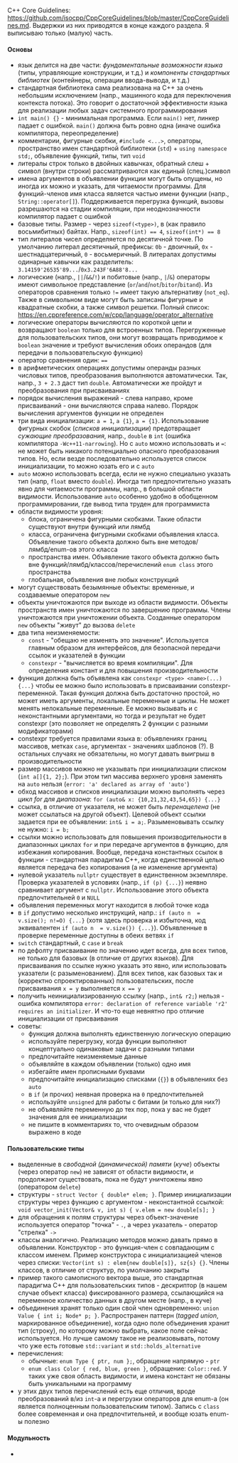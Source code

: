 C++ Core Guidelines: <https://github.com/isocpp/CppCoreGuidelines/blob/master/CppCoreGuidelines.md>. Выдержки из них приводятся в конце каждого раздела. Я выписываю только (малую) часть.

#### Основы
- язык делится на две части: *фундаментальные возможности языка* (типы, управляющие конструкции, и т.д.) и *компоненты стандартных библиотек* (контейнеры, операции ввода-вывода, и т.д.)
- стандартная библиотека сама реализована на C++ за очень небольшим исключением (напр., машинного кода для переключения контекста потока). Это говорит о достаточной эффективности языка для реализации любых задач системного программирования
- `int main() {}` - минимальная программа. Если `main()` нет, линкер падает с ошибкой. `main()` должна быть ровно одна (иначе ошибка компилятора, переопределение)
- комментарии, фигурные скобки, `#include <...>`, операторы, пространство имен стандартной библиотеки (`std`) + `using namespace std;`, объявление функций, типы, тип `void`
- литералы строк только в двойных кавычках, обратный слеш + символ (внутри строки) рассматриваются как единый (спец.)символ
- имена аргументов в объявлении функции могут быть опущены, но иногда их можно и указать, для читаемости программы. Для функций-членов имя класса является частью имени функции (напр., `String::operator[]`). Поддерживается перегрузка функций, вызовы разрешаются на стадии компиляции, при неоднозначности компилятор падает с ошибкой
- базовые типы. Размер - через `sizeof(<type>)`, в (как правило восьмибитных) байтах. Напр., `sizeof(int) == 4`, `sizeof(int*) == 8`
- тип литералов чисел определяется по десятичной точке. По умолчанию литерал десятичный, префиксы: `0b` - двоичный, `0x` - шестнадцатеричный, `0` - восьмеричный. В литералах допустимы одинарные кавычки как разделитель: `3.14159'26535'89...`/`0х3.243F'6А88'8...`
- логические (напр., `||`/`&&`/`!`) и побитовые (напр., `|`/`&`) операторы имеют символьное представление (`or`/`and`/`not`/`bitor`/`bitand`). Из операторов сравнения только `!=` имеет такую альтернативу (`not_eq`). Также в символьном виде могут быть записаны фигурные и квадратные скобки, а также символ решетки. Полный список: <https://en.cppreference.com/w/cpp/language/operator_alternative>
- логические операторы вычисляются по короткой цепи и возвращают `boolean` только для встроенных типов. Перегруженные для пользовательских типов, они могут возвращать приводимое к `boolean` значение и требуют вычисления обоих операндов (для передачи в пользовательскую функцию)
- оператор сравнения один: `==`
- в арифметических операциях допустимы операнды разных числовых типов, преобразования выполняются автоматически. Так, напр., `3 + 2.3` даст тип `double`. Автоматически же пройдут и преобразования при присваиваниях
- порядок вычисления выражений - слева направо, кроме присваиваний - они вычисляются справа налево. Порядок вычисления аргументов функции не определен
- три вида инициализации: `a = 1`, `a {1}`, `a = {1}`. Использование фигурных скобок (*списков инициализации*) предотвращает *сужающие преобразования*, напр., `double` в `int` (ошибка компилятора `-Wc++11-narrowing`). Но с `auto` можно использовать и `=`: не может быть никакого потенциально опасного преобразования типов. Но, если везде последовательно используется список инициализации, то можно юзать его и с `auto`
- `auto` можно использовать всегда, если не нужно специально указать тип (напр, `float` вместо `double`). Иногда тип предпочтительно указать явно для читаемости программы, напр., в большой области видимости. Использование `auto` особенно удобно в обобщенном программировании, где вывод типа труден для программиста
- области видимости уровня:
  * блока, ограничена фигурными скобками. Такие области существуют внутри функций или лямбд
  * класса, ограничена фигурными скобками объявления класса. Объявление такого объекта должно быть вне методов/лямбд/enum-ов этого класса
  * пространства имен. Объявление такого объекта должно быть вне функций/лямбд/классов/перечислений `enum class` этого пространства
  * глобальная, объявления вне любых конструкций
- могут существовать безымянные объекты: временные, и создаваемые оператором `new`
- объекты уничтожаются при выходе из области видимости. Объекты пространств имен уничтожаются по завершению программы. Члены уничтожаются при уничтожении объекта. Созданные оператором `new` объекты "живут" до вызова `delete`
- два типа неизменяемости:
  * `const` - "обещаю не изменять это значение". Используется главным образом для интерфейсов, для безопасной передачи ссылок и указателей в функции
  * `constexpr` - "вычисляется во время компиляции". Для определения констант и для повышения производительности
- функция должна быть объявлена как `constexpr <type> <name>(...) {...}` чтобы ее можно было использовать в присваивании constexpr-переменной. Такая функция должна быть достаточно простой, но может иметь аргументы, локальные переменные и циклы. Не может менять нелокальные переменные. Ее можно вызывать и с неконстантными аргументами, но тогда и результат не будет constexpr (это позволяет не определять 2 функции с разными модификаторами)
- constexpr требуется правилами языка в: объявлениях границ массивов, метках `case`, аргументах - значениях шаблонов (?). В остальных случаях не обязательны, но могут давать выигрыш в производительности
- размер массивов можно не указывать при инициализации списком (`int a[]{1, 2};`). При этом тип массива верхнего уровня заменять на `auto` нельзя (`error: 'a' declared as array of 'auto'`)
- обход массивов и списков инициализации можно выполнять через *цикл for для диапазона*: `for (auto& х: {10,21,32,43,54,65}) {...}`
- ссылка, в отличие от указателя, не может быть *перенацелена* (не может ссылаться на другой объект). Целевой объект ссылки задается при ее объявлении: `int& i = a;`. Разыменовывать ссылку не нужно: `i = b;`
- ссылки можно использовать для повышения производительности в диапазонных циклах `for` и при передаче аргументов в функцию, для избежания копирования. Вообще, передача константных ссылок в функции - стандартная парадигма C++, когда единственной целью является передача без копирования (а не изменение аргумента)
- нулевой указатель `nullptr` существует в единственном экземпляре. Проверка указателей в условиях (напр., `if (p) {...}`) неявно сравнивает аргумент с `nullptr`. Использование этого объекта предпочтительней `0` и `NULL`
- объявления переменных могут находится в любой точке кода
- в `if` допустимо несколько инструкций, напр.: `if (auto n  = v.size(); n!=O) {...}` (хотя здесь проверка и избыточна, код эквивалентен `if (auto n  = v.size(}) {...}`). Объявленные в проверке переменные доступны в обеих ветвях `if`
- `switch` стандартный, с `case` и `break`
- по дефолту присваивание по значению идет всегда, для всех типов, не только для базовых (в отличие от других языков). Для присваивания по ссылке нужно указать это явно, или использовать указатели (с разыменованием). Для всех типов, как базовых так и (корректно спроектированных) пользовательских, после присваивания `x = y` выполняется `x == y`
- получить неинициализированную ссылку (напр., `int& r2;`) нельзя - ошибка компилятора `error: declaration of reference variable 'r2' requires an initializer`. И что-то еще невнятно про отличие инициализации от присваивания
- советы:
  * функция должна выполнять единственную логическую операцию
  * используйте перегрузку, когда функции выполняют концептуально одинаковые задачи с разными типами
  * предпочитайте неизменяемые данные
  * объявляйте в каждом объявлении (только) одно имя
  * избегайте имен прописными буквами
  * предпочитайте инициализацию списками (`{}`) в объявлениях без `auto`
  * в `if` (и прочих) неявная проверка на `0` предпочтительней
  * используйте `unsigned` для работы с битами (и только для них?)
  * не объявляйте переменную до тех пор, пока у вас не будет значения для ее инициализации
  * не пишите в комментариях то, что очевидным образом выражено в коде

#### Пользовательские типы
- выделенные в *свободной (динамической) памяти* (*куче*) объекты (через оператор `new`) не зависят от области видимости, и продолжают существовать, пока не будут уничтожены явно (оператором `delete`)
- структуры - `struct Vector { double* elem; }`. Пример инициализации структуры через функцию с аргументом - неконстантной ссылкой: `void vector_init(Vector& v, int s) { v.elem = new douЬle[s]; }`
- для обращения к полям структуры через объект-значение используется оператор "точка" - `.`, а через указатель - оператор "стрелка" `->`
- классы аналогично. Реализацию методов можно давать прямо в объявлении. Конструктор - это функция-член с совпадающим с классом именем. Пример конструктора с инициализацией членов через списки: `Vector(int s) : elem{new double[s]}, sz{s} {}`. Члены классов, в отличие от структур, по умолчанию закрыты
- пример такого самописного вектора выше, это стандартная парадигма C++ для пользовательских типов - дескриптор (в нашем случае объект класса) фиксированного размера, ссылающийся на переменное количество данных в другом месте (напр., в куче)
- объединения хранят только один свой член одновременно: `union Value { int i; Node* p; }`. Распространен паттерн (*tagged union*, маркированное объединение), когда одно поле объединения хранит тип (строку), по которому можно выбрать, какое поле сейчас используется. Но лучше самому такое не реализовывать, потому что уже есть готовые `std::variant` и `std::holds_alternative`
- перечисления:
  * обычные: `enum Туре { ptr, num };`, обращение напрямую - `ptr`
  * `enum class Color { red, bluе, green }`, обращение: `Color::red`. У таких уже своя область видимости, и имена констант не обязаны быть уникальными на программу
- у этих двух типов перечислений есть еще отличия, вроде преобразований в/из `int`-а и перегрузки операторов для enum-а (он является полноценным пользовательским типом). Запись с `class` более современная и она предпочтительней, и вообще юзать enum-ы полезно

#### Модульность
- 
